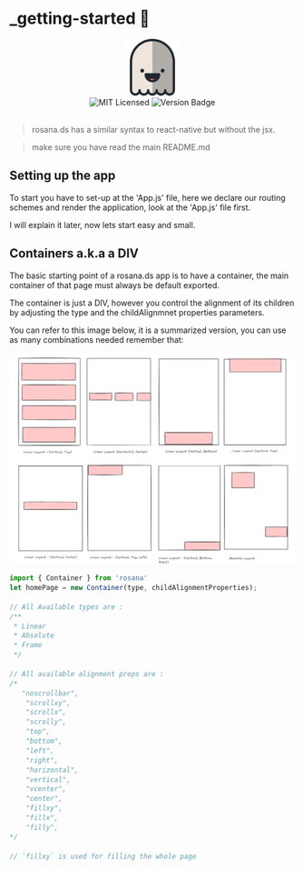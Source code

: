# _getting-started 🧩

<div align="center"><img src="../rosana.png" width="100" /></div>

<div align="center">
<img alt="MIT Licensed" src="https://img.shields.io/badge/license-MIT-blue.svg">
<img alt="Version Badge" src="https://img.shields.io/badge/version-1.0.58-brightgreen.svg">

</div>

<br>

> rosana.ds has a similar syntax to react-native but without the jsx.

> make sure you have read the main README.md

## Setting up the app

To start you have to set-up at the 'App.js' file, here we declare our routing schemes and render the application, look at the 'App.js' file first.

I will explain it later, now lets start easy and small.

## Containers a.k.a a DIV

The basic starting point of a rosana.ds app is to have a container, the main container of that page must always be default exported.

The container is just a DIV, however you control the alignment of its children by adjusting the type and the childAlignmnet properties parameters.

You can refer to this image below, it is a summarized version, you can use as many combinations needed remember that:

![Visual Representation of different layouts](layouts_visual.png)

```javascript
import { Container } from 'rosana'
let homePage = new Container(type, childAlignmentProperties);

// All Available types are :
/**
 * Linear
 * Absolute
 * Frame
 */

// All available alignment props are :
/*
   "noscrollbar",
    "scrollxy",
    "scrollx",
    "scrolly",
    "top",
    "bottom",
    "left",
    "right",
    "horizontal",
    "vertical",
    "vcenter",
    "center",
    "fillxy",
    "fillx",
    "filly",
*/

// `fillxy` is used for filling the whole page
```

